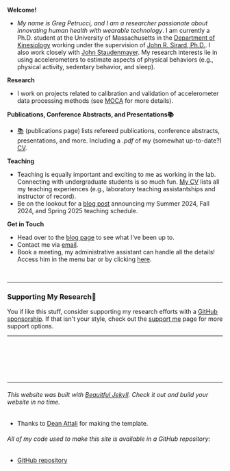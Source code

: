 **Welcome!**
- _My name is Greg Petrucci, and I am a researcher passionate about innovating human health with wearable technology_. I am currently a Ph.D. student at the University of Massachusetts in the [Department of Kinesiology](https://www.umass.edu/sphhs/kinesiology) working under the supervision of [John R. Sirard, Ph.D.](https://blogs.umass.edu/pahl/about-us/bios/john-sirard/). I also work closely with [John Staudenmayer](https://www.umass.edu/mathematics-statistics/directory/faculty/john-staudenmayer). My research interests lie in using accelerometers to estimate aspects of physical behaviors (e.g., physical activity, sedentary behavior, and sleep).

**Research**
 - I work on projects related to calibration and validation of accelerometer data processing methods (see [MOCA](https://gregpetrucci.com/moca/) for more details).


**Publications, Conference Abstracts, and Presentations📚**
- [📚](pubs.md) (publications page) lists  refereed publications, conference abstracts, presentations, and more. Including a _.pdf_ of my (somewhat up-to-date?) [CV](https://gregpetrucci.com/assets/js/viewerjs-0.5.8/ViewerJS/PetrucciJr_CV_03_28_24.pdf).

**Teaching**
- Teaching is equally important and exciting to me as working in the lab. Connecting with undergraduate students is so much fun.  [My CV](PetrucciJr_CV_03_28_24.pdf) lists all my teaching experiences (e.g., laboratory teaching assistantships and instructor of record).
- Be on the lookout for a [blog post](https://gregpetrucci.com/2024-04-07-fall-24-courses/) announcing my Summer 2024, Fall 2024, and Spring 2025 teaching schedule.

**Get in Touch**
- Head over to the [blog page](https://gregpetrucci.com/blog/) to see what I've been up to.
- Contact me via [email](mailto:gp@gregpetrucci.com).
- Book a meeting, my administrative assistant can handle all the details! Access him in the menu bar or by clicking [here](https://fantastical.app/gpetrucci/admin-asst).
<p>&nbsp;</p>

---
### Supporting My Research💸
You if like this stuff, consider supporting my research efforts with a [GitHub sponsorship](https://github.com/sponsors/gregpetruccijr/). If that isn't your style, check out the [support me](https://gregpetrucci.com/support/) page for more support options.

---


<p>&nbsp;</p>


<p>&nbsp;</p>


<p>&nbsp;</p>

---
######  This website was built with [Beauitful Jekyll](https://beautifuljekyll.com). Check it out and build your website in no time.
 * Thanks to [Dean Attali][dean] for making the template.

[dean]: https://github.com/daattali "GitHub"
###### All of my code used to make this site is available in a GitHub repository:   
   * [GitHub repository](https://github.com/gregpetruccijr/gregpetruccijr.github.io)

